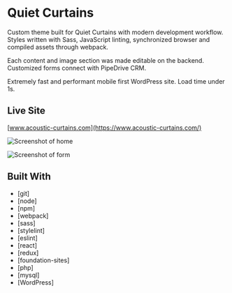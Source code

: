 # Quiet Curtains

Custom theme built for Quiet Curtains with modern development workflow. Styles written with Sass, JavaScript linting, synchronized browser and compiled assets through webpack.

Each content and image section was made editable on the backend.  Customized forms connect with PipeDrive CRM.

Extremely fast and performant mobile first WordPress site. Load time under 1s.

## Live Site
[www.acoustic-curtains.com](https://www.acoustic-curtains.com/)

![Screenshot of home](https://drive.google.com/uc?export=view&id=1THbFyw21bb7nbIIocX-603qvSkYvS9Gl)

![Screenshot of form](https://drive.google.com/uc?export=view&id=1Qf5ooBnbg7bjY0B6CTGoLYObzrFijqem)


## Built With
* [git]
* [node]
* [npm]
* [webpack]
* [sass]
* [stylelint]
* [eslint]
* [react]
* [redux]
* [foundation-sites]
* [php]
* [mysql]
* [WordPress]
